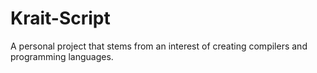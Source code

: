 # Krait-Script
A personal project that stems from an interest of creating compilers and programming languages.
